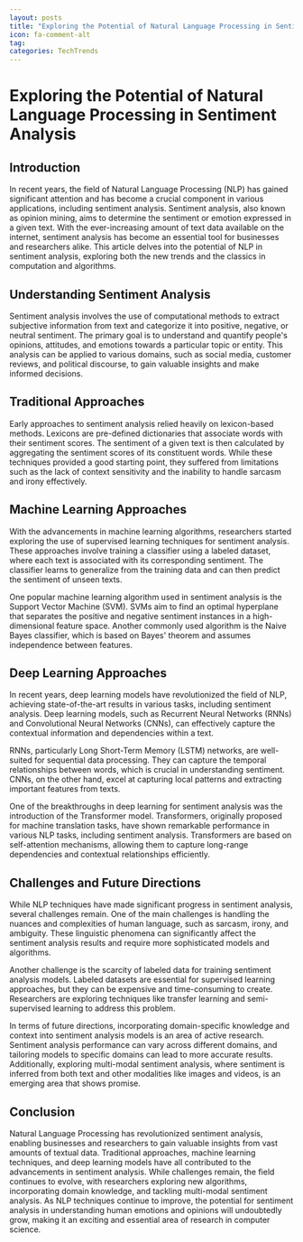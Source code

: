 ```yaml
---
layout: posts
title: "Exploring the Potential of Natural Language Processing in Sentiment Analysis"
icon: fa-comment-alt
tag:      
categories: TechTrends
---
```



# Exploring the Potential of Natural Language Processing in Sentiment Analysis

## Introduction

In recent years, the field of Natural Language Processing (NLP) has gained significant attention and has become a crucial component in various applications, including sentiment analysis. Sentiment analysis, also known as opinion mining, aims to determine the sentiment or emotion expressed in a given text. With the ever-increasing amount of text data available on the internet, sentiment analysis has become an essential tool for businesses and researchers alike. This article delves into the potential of NLP in sentiment analysis, exploring both the new trends and the classics in computation and algorithms.

## Understanding Sentiment Analysis

Sentiment analysis involves the use of computational methods to extract subjective information from text and categorize it into positive, negative, or neutral sentiment. The primary goal is to understand and quantify people's opinions, attitudes, and emotions towards a particular topic or entity. This analysis can be applied to various domains, such as social media, customer reviews, and political discourse, to gain valuable insights and make informed decisions.

## Traditional Approaches

Early approaches to sentiment analysis relied heavily on lexicon-based methods. Lexicons are pre-defined dictionaries that associate words with their sentiment scores. The sentiment of a given text is then calculated by aggregating the sentiment scores of its constituent words. While these techniques provided a good starting point, they suffered from limitations such as the lack of context sensitivity and the inability to handle sarcasm and irony effectively.

## Machine Learning Approaches

With the advancements in machine learning algorithms, researchers started exploring the use of supervised learning techniques for sentiment analysis. These approaches involve training a classifier using a labeled dataset, where each text is associated with its corresponding sentiment. The classifier learns to generalize from the training data and can then predict the sentiment of unseen texts.

One popular machine learning algorithm used in sentiment analysis is the Support Vector Machine (SVM). SVMs aim to find an optimal hyperplane that separates the positive and negative sentiment instances in a high-dimensional feature space. Another commonly used algorithm is the Naive Bayes classifier, which is based on Bayes' theorem and assumes independence between features.

## Deep Learning Approaches

In recent years, deep learning models have revolutionized the field of NLP, achieving state-of-the-art results in various tasks, including sentiment analysis. Deep learning models, such as Recurrent Neural Networks (RNNs) and Convolutional Neural Networks (CNNs), can effectively capture the contextual information and dependencies within a text.

RNNs, particularly Long Short-Term Memory (LSTM) networks, are well-suited for sequential data processing. They can capture the temporal relationships between words, which is crucial in understanding sentiment. CNNs, on the other hand, excel at capturing local patterns and extracting important features from texts.

One of the breakthroughs in deep learning for sentiment analysis was the introduction of the Transformer model. Transformers, originally proposed for machine translation tasks, have shown remarkable performance in various NLP tasks, including sentiment analysis. Transformers are based on self-attention mechanisms, allowing them to capture long-range dependencies and contextual relationships efficiently.

## Challenges and Future Directions

While NLP techniques have made significant progress in sentiment analysis, several challenges remain. One of the main challenges is handling the nuances and complexities of human language, such as sarcasm, irony, and ambiguity. These linguistic phenomena can significantly affect the sentiment analysis results and require more sophisticated models and algorithms.

Another challenge is the scarcity of labeled data for training sentiment analysis models. Labeled datasets are essential for supervised learning approaches, but they can be expensive and time-consuming to create. Researchers are exploring techniques like transfer learning and semi-supervised learning to address this problem.

In terms of future directions, incorporating domain-specific knowledge and context into sentiment analysis models is an area of active research. Sentiment analysis performance can vary across different domains, and tailoring models to specific domains can lead to more accurate results. Additionally, exploring multi-modal sentiment analysis, where sentiment is inferred from both text and other modalities like images and videos, is an emerging area that shows promise.

## Conclusion

Natural Language Processing has revolutionized sentiment analysis, enabling businesses and researchers to gain valuable insights from vast amounts of textual data. Traditional approaches, machine learning techniques, and deep learning models have all contributed to the advancements in sentiment analysis. While challenges remain, the field continues to evolve, with researchers exploring new algorithms, incorporating domain knowledge, and tackling multi-modal sentiment analysis. As NLP techniques continue to improve, the potential for sentiment analysis in understanding human emotions and opinions will undoubtedly grow, making it an exciting and essential area of research in computer science.